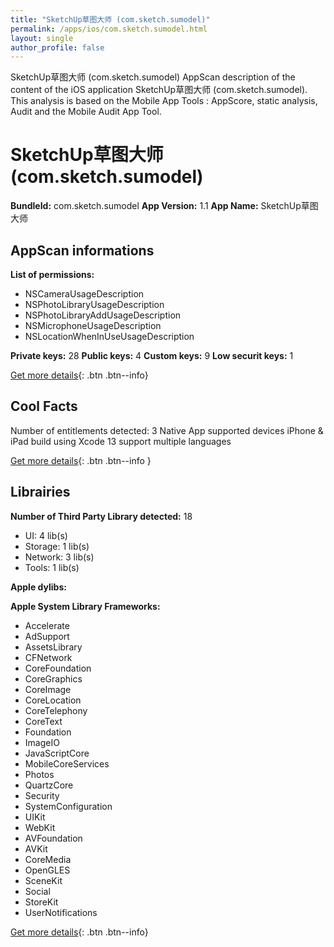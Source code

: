 ```yaml
---
title: "SketchUp草图大师 (com.sketch.sumodel)"
permalink: /apps/ios/com.sketch.sumodel.html
layout: single
author_profile: false
---
```

SketchUp草图大师 (com.sketch.sumodel) AppScan description of the content of the iOS application SketchUp草图大师 (com.sketch.sumodel). This analysis is based on the Mobile App Tools : AppScore, static analysis, Audit and the Mobile Audit App Tool.

# SketchUp草图大师 (com.sketch.sumodel)

**BundleId:** com.sketch.sumodel
**App Version:** 1.1
**App Name:** SketchUp草图大师


## AppScan informations 

**List of permissions:** 
- NSCameraUsageDescription
- NSPhotoLibraryUsageDescription
- NSPhotoLibraryAddUsageDescription
- NSMicrophoneUsageDescription
- NSLocationWhenInUseUsageDescription
  
  
**Private keys:** 28
**Public keys:** 4
**Custom keys:** 9
**Low securit keys:** 1
  
[Get more details](/pricing.html){: .btn .btn--info}

## Cool Facts

Number of entitlements detected: 3
Native App
supported devices iPhone & iPad
build using Xcode 13
support multiple languages
  
[Get more details](/pricing.html){: .btn .btn--info }

## Librairies 
**Number of Third Party Library detected:** 18
- UI: 4 lib(s)
- Storage: 1 lib(s)
- Network: 3 lib(s)
- Tools: 1 lib(s)


**Apple dylibs:**


**Apple System Library Frameworks:**
- Accelerate
- AdSupport
- AssetsLibrary
- CFNetwork
- CoreFoundation
- CoreGraphics
- CoreImage
- CoreLocation
- CoreTelephony
- CoreText
- Foundation
- ImageIO
- JavaScriptCore
- MobileCoreServices
- Photos
- QuartzCore
- Security
- SystemConfiguration
- UIKit
- WebKit
- AVFoundation
- AVKit
- CoreMedia
- OpenGLES
- SceneKit
- Social
- StoreKit
- UserNotifications


  
[Get more details](/pricing.html){: .btn .btn--info}

